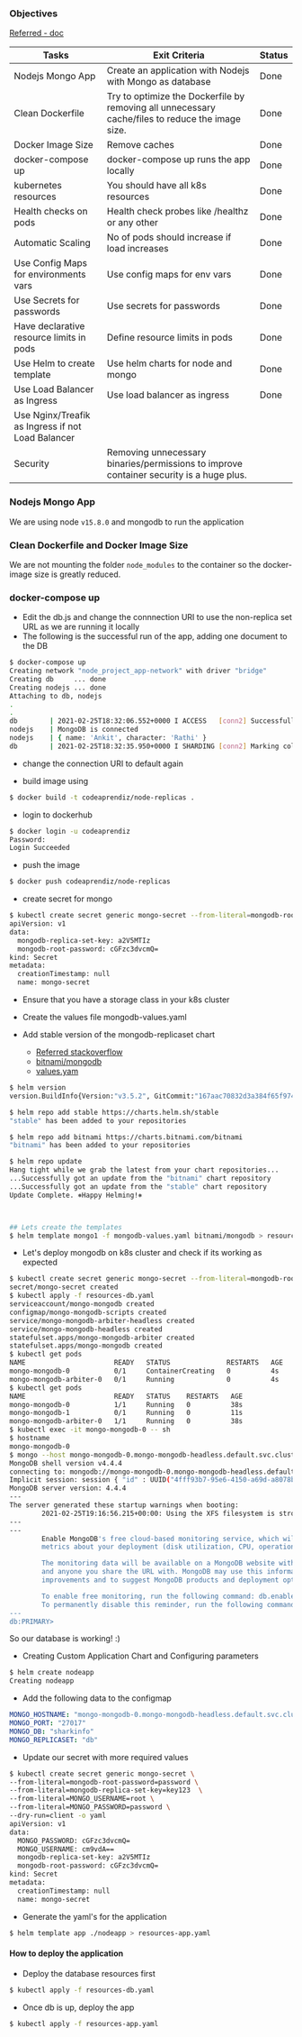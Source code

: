 ### Objectives

[Referred - doc](https://www.digitalocean.com/community/tutorials/how-to-scale-a-node-js-application-with-mongodb-on-kubernetes-using-helm)


Tasks |   Exit Criteria | Status |
---    | --- | --- | 
Nodejs Mongo App | Create an application with Nodejs with Mongo as database | Done
Clean Dockerfile | Try to optimize the Dockerfile by removing all unnecessary cache/files to reduce the image size. | Done
Docker Image Size | Remove caches | Done
docker-compose up  | docker-compose up runs the app locally | Done | 
kubernetes resources | You should have all k8s resources | Done | 
Health checks on pods | Health check probes like /healthz or any other | Done
Automatic Scaling | No of pods should increase if load increases | Done
Use Config Maps for environments vars | Use config maps for env vars | Done
Use Secrets for passwords | Use secrets for passwords | Done
Have declarative resource limits in pods | Define resource limits in pods | Done
Use Helm to create template | Use helm charts for node and mongo | Done
Use Load Balancer as Ingress | Use load balancer as ingress | Done
Use Nginx/Treafik as Ingress if not Load Balancer |  | 
Security | Removing unnecessary binaries/permissions to improve container security is a huge plus. |  

### Nodejs Mongo App

We are using node `v15.8.0` and mongodb to run the application

### Clean Dockerfile and Docker Image Size

We are not mounting the folder `node_modules` to the container so the docker-image size is greatly reduced.


### docker-compose up

- Edit the db.js and change the connnection URI to use the non-replica set URL as we are running it locally
- The following is the successful run of the app, adding one document to the DB
```bash
$ docker-compose up  
Creating network "node_project_app-network" with driver "bridge"
Creating db     ... done
Creating nodejs ... done
Attaching to db, nodejs
.
.
db        | 2021-02-25T18:32:06.552+0000 I ACCESS   [conn2] Successfully authenticated as principal sammy on admin
nodejs    | MongoDB is connected
nodejs    | { name: 'Ankit', character: 'Rathi' }
db        | 2021-02-25T18:32:35.950+0000 I SHARDING [conn2] Marking collection sharkinfo.sharks as collection version: <unsharded>
```

- change the connection URI to default again


- build image using

```bash
$ docker build -t codeaprendiz/node-replicas .  
```

- login to dockerhub

```bash
$ docker login -u codeaprendiz                
Password: 
Login Succeeded
```

- push the image

```bash
$ docker push codeaprendiz/node-replicas  
```

- create secret for mongo

```bash
$ kubectl create secret generic mongo-secret --from-literal=mongodb-root-password=password --from-literal=mongodb-replica-set-key=key123 --dry-run=client -o yaml
apiVersion: v1
data:
  mongodb-replica-set-key: a2V5MTIz
  mongodb-root-password: cGFzc3dvcmQ=
kind: Secret
metadata:
  creationTimestamp: null
  name: mongo-secret
```

- Ensure that you have a storage class in your k8s cluster

- Create the values file mongodb-values.yaml

- Add stable version of the mongodb-replicaset chart 

  - [Referred stackoverflow](https://stackoverflow.com/questions/57970255/helm-v3-cannot-find-the-official-repo)
  - [bitnami/mongodb](https://github.com/bitnami/charts/tree/master/bitnami/mongodb)
  - [values.yam](https://github.com/bitnami/charts/blob/master/bitnami/mongodb/values.yaml)

```bash
$ helm version                  
version.BuildInfo{Version:"v3.5.2", GitCommit:"167aac70832d3a384f65f9745335e9fb40169dc2", GitTreeState:"dirty", GoVersion:"go1.15.7"}

$ helm repo add stable https://charts.helm.sh/stable
"stable" has been added to your repositories

$ helm repo add bitnami https://charts.bitnami.com/bitnami
"bitnami" has been added to your repositories

$ helm repo update                                                                                   
Hang tight while we grab the latest from your chart repositories...
...Successfully got an update from the "bitnami" chart repository
...Successfully got an update from the "stable" chart repository
Update Complete. ⎈Happy Helming!⎈



## Lets create the templates
$ helm template mongo1 -f mongodb-values.yaml bitnami/mongodb > resources-db.yaml
```


- Let's deploy mongodb on k8s cluster and check if its working as expected

```bash
$ kubectl create secret generic mongo-secret --from-literal=mongodb-root-password=password --from-literal=mongodb-replica-set-key=key123
secret/mongo-secret created
$ kubectl apply -f resources-db.yaml
serviceaccount/mongo-mongodb created
configmap/mongo-mongodb-scripts created
service/mongo-mongodb-arbiter-headless created
service/mongo-mongodb-headless created
statefulset.apps/mongo-mongodb-arbiter created
statefulset.apps/mongo-mongodb created
$ kubectl get pods
NAME                      READY   STATUS              RESTARTS   AGE
mongo-mongodb-0           0/1     ContainerCreating   0          4s
mongo-mongodb-arbiter-0   0/1     Running             0          4s
$ kubectl get pods
NAME                      READY   STATUS    RESTARTS   AGE
mongo-mongodb-0           1/1     Running   0          38s
mongo-mongodb-1           0/1     Running   0          11s
mongo-mongodb-arbiter-0   1/1     Running   0          38s
$ kubectl exec -it mongo-mongodb-0 -- sh
$ hostname
mongo-mongodb-0
$ mongo --host mongo-mongodb-0.mongo-mongodb-headless.default.svc.cluster.local --username=root --password=password
MongoDB shell version v4.4.4
connecting to: mongodb://mongo-mongodb-0.mongo-mongodb-headless.default.svc.cluster.local:27017/?compressors=disabled&gssapiServiceName=mongodb
Implicit session: session { "id" : UUID("4fff93b7-95e6-4150-a69d-a8078b03a870") }
MongoDB server version: 4.4.4
---
The server generated these startup warnings when booting:
        2021-02-25T19:16:56.215+00:00: Using the XFS filesystem is strongly recommended with the WiredTiger storage engine. See http://dochub.mongodb.org/core/prodnotes-filesystem
---
---
        Enable MongoDB's free cloud-based monitoring service, which will then receive and display
        metrics about your deployment (disk utilization, CPU, operation statistics, etc).

        The monitoring data will be available on a MongoDB website with a unique URL accessible to you
        and anyone you share the URL with. MongoDB may use this information to make product
        improvements and to suggest MongoDB products and deployment options to you.

        To enable free monitoring, run the following command: db.enableFreeMonitoring()
        To permanently disable this reminder, run the following command: db.disableFreeMonitoring()
---
db:PRIMARY>
```

So our database is working! :)



- Creating Custom Application Chart and Configuring parameters

```bash
$ helm create nodeapp
Creating nodeapp
```


- Add the following data to the configmap


```yaml
MONGO_HOSTNAME: "mongo-mongodb-0.mongo-mongodb-headless.default.svc.cluster.local,mongo-mongodb-1.mongo-mongodb-headless.default.svc.cluster.local,mongo-mongodb-2.mongo-mongodb-headless.default.svc.cluster.local"
MONGO_PORT: "27017"
MONGO_DB: "sharkinfo"
MONGO_REPLICASET: "db"
```

- Update our secret with more required values

```bash
$ kubectl create secret generic mongo-secret \
--from-literal=mongodb-root-password=password \
--from-literal=mongodb-replica-set-key=key123  \
--from-literal=MONGO_USERNAME=root \
--from-literal=MONGO_PASSWORD=password \
--dry-run=client -o yaml
apiVersion: v1
data:
  MONGO_PASSWORD: cGFzc3dvcmQ=
  MONGO_USERNAME: cm9vdA==
  mongodb-replica-set-key: a2V5MTIz
  mongodb-root-password: cGFzc3dvcmQ=
kind: Secret
metadata:
  creationTimestamp: null
  name: mongo-secret
```

- Generate the yaml's for the application

```bash
$ helm template app ./nodeapp > resources-app.yaml
```


#### How to deploy the application

- Deploy the database resources first
```bash
$ kubectl apply -f resources-db.yaml
```

- Once db is up, deploy the app

```bash
$ kubectl apply -f resources-app.yaml
```